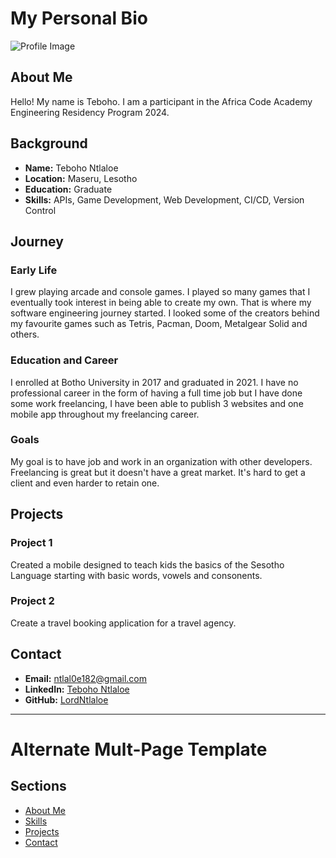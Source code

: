 # My Personal Bio
![Profile Image]('banner.png')
## About Me
Hello! My name is Teboho. I am a participant in the Africa Code Academy Engineering Residency Program 2024.

## Background
- **Name:** Teboho Ntlaloe
- **Location:** Maseru, Lesotho
- **Education:** Graduate
- **Skills:** APIs, Game Development, Web Development, CI/CD, Version Control

## Journey
### Early Life
I grew playing arcade and console games. I played so many games that I eventually took interest in being 
able to create my own. That is where my software engineering journey started. I looked some of the creators 
behind my favourite games such as Tetris, Pacman, Doom, Metalgear Solid and others.

### Education and Career
I enrolled at Botho University in 2017 and graduated in 2021. I have no professional career 
in the form of having a full time job but I have done 
some work freelancing, I have been able to publish 3 websites and one mobile app throughout my freelancing career.

### Goals
My goal is to have job and work in an organization with other developers. Freelancing is great but it doesn't 
have a great market. It's hard to get a client and even harder to retain one.

## Projects
### Project 1
Created a mobile designed to teach kids the basics of the Sesotho Language starting with basic words, 
vowels and consonents. 

### Project 2
Create a travel booking application for a travel agency.

## Contact
- **Email:** [ntlal0e182@gmail.com](mailto:ntlal0e182@gmail.com)
- **LinkedIn:** [Teboho Ntlaloe](https://www.linkedin.com/in/teboho-ntlaloe-189387199/)
- **GitHub:** [LordNtlaloe](https://github.com/LordNtlaloe)

---

# Alternate Mult-Page Template

## Sections

- [About Me](about.md)
- [Skills](skills.md)
- [Projects](projects/index.md)
- [Contact](contact.md)

